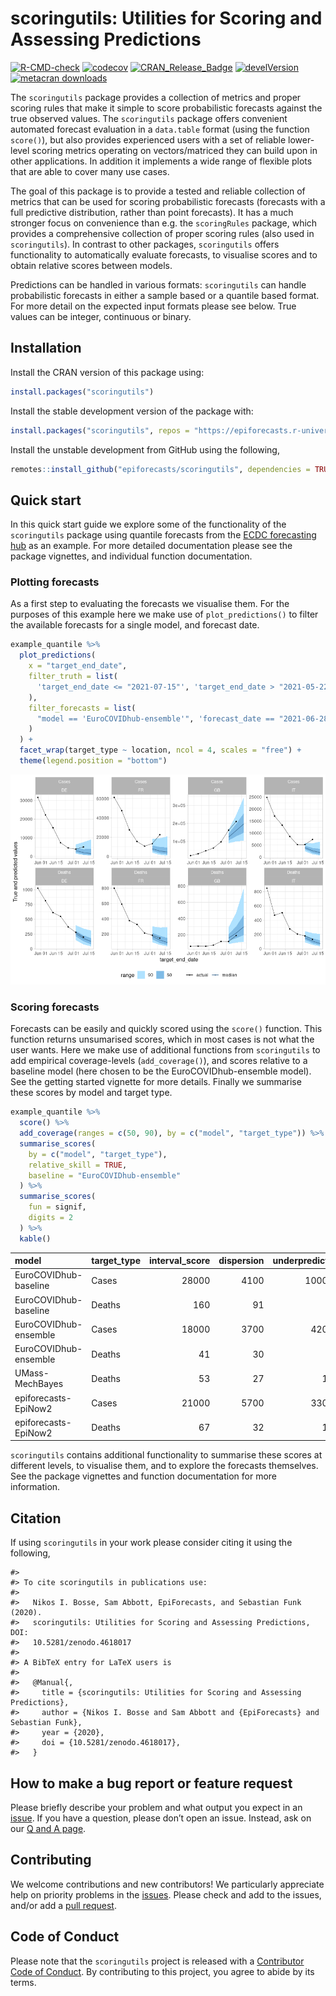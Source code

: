 scoringutils: Utilities for Scoring and Assessing Predictions
================

[![R-CMD-check](https://github.com/epiforecasts/scoringutils/workflows/R-CMD-check/badge.svg)](https://github.com/epiforecasts/scoringutils/actions)
[![codecov](https://codecov.io/gh/epiforecasts/scoringutils/branch/master/graphs/badge.svg)](https://codecov.io/gh/epiforecasts/scoringutils/)
[![CRAN_Release_Badge](https://www.r-pkg.org/badges/version-ago/scoringutils)](https://CRAN.R-project.org/package=scoringutils)
[![develVersion](https://img.shields.io/badge/devel%20version-1.0.0-green.svg?style=flat)](https://github.com/epiforecasts/scoringutils)
[![metacran
downloads](http://cranlogs.r-pkg.org/badges/grand-total/scoringutils)](https://cran.r-project.org/package=scoringutils)
<!-- badges: end -->

The `scoringutils` package provides a collection of metrics and proper
scoring rules that make it simple to score probabilistic forecasts
against the true observed values. The `scoringutils` package offers
convenient automated forecast evaluation in a `data.table` format (using
the function `score()`), but also provides experienced users with a set
of reliable lower-level scoring metrics operating on vectors/matriced
they can build upon in other applications. In addition it implements a
wide range of flexible plots that are able to cover many use cases.

The goal of this package is to provide a tested and reliable collection
of metrics that can be used for scoring probabilistic forecasts
(forecasts with a full predictive distribution, rather than point
forecasts). It has a much stronger focus on convenience than e.g. the
`scoringRules` package, which provides a comprehensive collection of
proper scoring rules (also used in `scoringutils`). In contrast to other
packages, `scoringutils` offers functionality to automatically evaluate
forecasts, to visualise scores and to obtain relative scores between
models.

Predictions can be handled in various formats: `scoringutils` can handle
probabilistic forecasts in either a sample based or a quantile based
format. For more detail on the expected input formats please see below.
True values can be integer, continuous or binary.

## Installation

Install the CRAN version of this package using:

``` r
install.packages("scoringutils")
```

Install the stable development version of the package with:

``` r
install.packages("scoringutils", repos = "https://epiforecasts.r-universe.dev")
```

Install the unstable development from GitHub using the following,

``` r
remotes::install_github("epiforecasts/scoringutils", dependencies = TRUE)
```

## Quick start

In this quick start guide we explore some of the functionality of the
`scoringutils` package using quantile forecasts from the [ECDC
forecasting hub](https://covid19forecasthub.eu/) as an example. For more
detailed documentation please see the package vignettes, and individual
function documentation.

### Plotting forecasts

As a first step to evaluating the forecasts we visualise them. For the
purposes of this example here we make use of `plot_predictions()` to
filter the available forecasts for a single model, and forecast date.

``` r
example_quantile %>%
  plot_predictions(
    x = "target_end_date",
    filter_truth = list(
      'target_end_date <= "2021-07-15"', 'target_end_date > "2021-05-22"'
    ),
    filter_forecasts = list(
      "model == 'EuroCOVIDhub-ensemble'", 'forecast_date == "2021-06-28"'
    )
  ) +
  facet_wrap(target_type ~ location, ncol = 4, scales = "free") +
  theme(legend.position = "bottom")
```

![](man/figures/unnamed-chunk-4-1.png)<!-- -->

### Scoring forecasts

Forecasts can be easily and quickly scored using the `score()` function.
This function returns unsumarised scores, which in most cases is not
what the user wants. Here we make use of additional functions from
`scoringutils` to add empirical coverage-levels (`add_coverage()`), and
scores relative to a baseline model (here chosen to be the
EuroCOVIDhub-ensemble model). See the getting started vignette for more
details. Finally we summarise these scores by model and target type.

``` r
example_quantile %>%
  score() %>%
  add_coverage(ranges = c(50, 90), by = c("model", "target_type")) %>%
  summarise_scores(
    by = c("model", "target_type"),
    relative_skill = TRUE,
    baseline = "EuroCOVIDhub-ensemble"
  ) %>%
  summarise_scores(
    fun = signif, 
    digits = 2
  ) %>%
  kable()
```

| model                 | target_type | interval_score | dispersion | underprediction | overprediction | coverage_deviation |    bias |   aem | coverage_50 | coverage_90 | relative_skill | scaled_rel_skill |
|:----------------------|:------------|---------------:|-----------:|----------------:|---------------:|-------------------:|--------:|------:|------------:|------------:|---------------:|-----------------:|
| EuroCOVIDhub-baseline | Cases       |          28000 |       4100 |         10000.0 |        14000.0 |             -0.110 |  0.0980 | 38000 |        0.33 |        0.82 |           1.20 |              1.6 |
| EuroCOVIDhub-baseline | Deaths      |            160 |         91 |             2.1 |           66.0 |              0.120 |  0.3400 |   230 |        0.66 |        1.00 |           1.90 |              3.8 |
| EuroCOVIDhub-ensemble | Cases       |          18000 |       3700 |          4200.0 |        10000.0 |             -0.098 | -0.0560 | 24000 |        0.39 |        0.80 |           0.74 |              1.0 |
| EuroCOVIDhub-ensemble | Deaths      |             41 |         30 |             4.1 |            7.1 |              0.200 |  0.0730 |    53 |        0.88 |        1.00 |           0.50 |              1.0 |
| UMass-MechBayes       | Deaths      |             53 |         27 |            17.0 |            9.0 |             -0.023 | -0.0220 |    78 |        0.46 |        0.88 |           0.63 |              1.2 |
| epiforecasts-EpiNow2  | Cases       |          21000 |       5700 |          3300.0 |        12000.0 |             -0.067 | -0.0790 | 28000 |        0.47 |        0.79 |           0.86 |              1.2 |
| epiforecasts-EpiNow2  | Deaths      |             67 |         32 |            16.0 |           19.0 |             -0.043 | -0.0051 |   100 |        0.42 |        0.91 |           0.83 |              1.6 |

`scoringutils` contains additional functionality to summarise these
scores at different levels, to visualise them, and to explore the
forecasts themselves. See the package vignettes and function
documentation for more information.

## Citation

If using `scoringutils` in your work please consider citing it using the
following,

    #> 
    #> To cite scoringutils in publications use:
    #> 
    #>   Nikos I. Bosse, Sam Abbott, EpiForecasts, and Sebastian Funk (2020).
    #>   scoringutils: Utilities for Scoring and Assessing Predictions, DOI:
    #>   10.5281/zenodo.4618017
    #> 
    #> A BibTeX entry for LaTeX users is
    #> 
    #>   @Manual{,
    #>     title = {scoringutils: Utilities for Scoring and Assessing Predictions},
    #>     author = {Nikos I. Bosse and Sam Abbott and {EpiForecasts} and Sebastian Funk},
    #>     year = {2020},
    #>     doi = {10.5281/zenodo.4618017},
    #>   }

## How to make a bug report or feature request

Please briefly describe your problem and what output you expect in an
[issue](https://github.com/epiforecasts/scoringutils/issues). If you
have a question, please don’t open an issue. Instead, ask on our [Q and
A
page](https://github.com/epiforecasts/scoringutils/discussions/categories/q-a).

## Contributing

We welcome contributions and new contributors! We particularly
appreciate help on priority problems in the
[issues](https://github.com/epiforecasts/scoringutils/issues). Please
check and add to the issues, and/or add a [pull
request](https://github.com/epiforecasts/scoringutils/pulls).

## Code of Conduct

Please note that the `scoringutils` project is released with a
[Contributor Code of
Conduct](https://epiforecasts.io/scoringutils/CODE_OF_CONDUCT.html). By
contributing to this project, you agree to abide by its terms.
